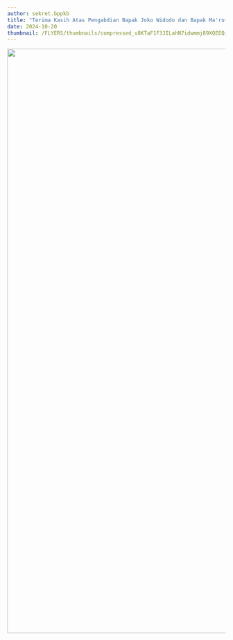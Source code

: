 ```yaml
---
author: sekret.bppkb
title: "Terima Kasih Atas Pengabdian Bapak Joko Widodo dan Bapak Ma'ruf Amin Sebagai Presiden dan Wakil Presiden Periode 2019 - 2024"
date: 2024-10-20
thumbnail: /FLYERS/thumbnails/compressed_v8KTaF1F3JILahN7idwmmj89XQEEQi9SmqNxjyFG.png
---
```

<p><img src="/images/EhasolUvxQnsZcedttMi.png" width="1081" height="1350" alt="" /></p>